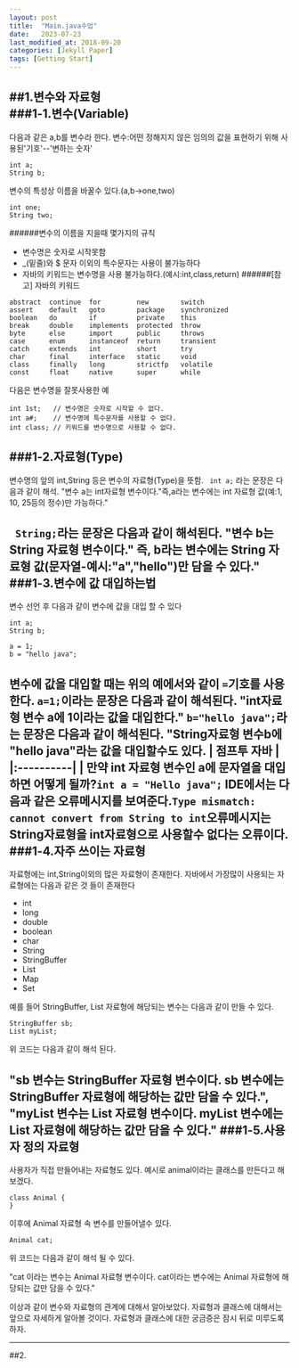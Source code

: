 ```yaml
---
layout: post
title:  "Main.java수업"
date:   2023-07-23
last_modified_at: 2018-09-20
categories: [Jekyll Paper]
tags: [Getting Start]
---
```


##1.변수와 자료형  
###1-1.변수(Variable)
---
다음과 같은 a,b를 변수라 한다.
변수:어떤 정해지지 않은 임의의 값을 표현하기 위해 사용된'기호'--'변하는 숫자'
```
int a;
String b;
```
변수의 특성상 이름을 바꿀수 있다.(a,b->one,two)
```
int one;
String two;
```
######변수의 이름을 지을때 몇가지의 규칙
- 변수명은 숫자로 시작못함
- _(밑줄)와 $ 문자 이외의 특수문자는 사용이 불가능하다
- 자바의 키워드는 변수명을 사용 불가능하다.(예시:int,class,return)
######[참고] 자바의 키워드
```
abstract  continue  for         new        switch
assert    default   goto        package    synchronized
boolean   do        if          private    this
break     double    implements  protected  throw
byte      else      import      public     throws
case      enum      instanceof  return     transient
catch     extends   int         short      try
char      final     interface   static     void
class     finally   long        strictfp   volatile
const     float     native      super      while
```
다음은 변수명을 잘못사용한 예
```
int 1st;   // 변수명은 숫자로 시작할 수 없다.
int a#;    // 변수명에 특수문자를 사용할 수 없다.
int class; // 키워드를 변수명으로 사용할 수 없다.
```
###1-2.자료형(Type)
---
변수명의 앞의 int,String 등은 변수의 자료형(Type)을 뜻함.
`
int a;` 라는 문장은 다음과 같이 해석.
"변수 a는 int자료형 변수이다."즉,a라는 변수에는 int 자료형 값(예:1, 10, 25등의 정수)만 가능하다."

`
String;`라는 문장은 다음과 같이 해석된다.
"변수 b는 String 자료형 변수이다." 즉, b라는 변수에는 String 자료형 값(문자열-예시:"a","hello")만 담을 수 있다."
###1-3.변수에 값 대입하는법
---
변수 선언 후 다음과 같이 변수에 값을 대입 할 수 있다
```
int a;
String b;

a = 1;
b = "hello java";
```

변수에 값을 대입할 때는 위의 예에서와 같이 `=`기호를 사용한다.
`a=1;`이라는 문장은 다음과 같이 해석된다.
"int자료형 변수 a에 1이라는 값을 대입한다."
`b="hello java";`라는 문장은 다음과 같이 해석된다.
"String자료형 변수b에 "hello java"라는 값을 대입할수도 있다.
| 점프투 자바 | 
|:----------|
| 만약 int 자료형 변수인 a에 문자열을 대입하면 어떻게 될까?```int a = "Hello java";``` IDE에서는 다음과 같은 오류메시지를 보여준다.```Type mismatch: cannot convert from String to int```오류메시지는 String자료형을 int자료형으로 사용할수 없다는 오류이다.
###1-4.자주 쓰이는 자료형
---
자료형에는 int,String이외의 많은 자료형이 존재한다. 자바에서 가장많이 사용되는 자료형에는 다음과 같은 것 들이 존재한다
- int
- long
- double
- boolean
- char
- String
- StringBuffer
- List
- Map
- Set

예를 들어 StringBuffer, List 자료형에 해당되는 변수는 다음과 같이 만들 수 있다.
```
StringBuffer sb;
List myList;
```
위 코드는 다음과 같이 해석 된다.

"sb 변수는 StringBuffer 자료형 변수이다. sb 변수에는 StringBuffer 자료형에 해당하는 값만 담을 수 있다.", "myList 변수는 List 자료형 변수이다. myList 변수에는 List 자료형에 해당하는 값만 담을 수 있다."
###1-5.사용자 정의 자료형
---
사용자가 직접 만들어내는 자료형도 있다.
예시로 animal이라는 클래스를 만든다고 해보겠다.
```
class Animal {
}
```
이후에 Animal 자료형 속 변수를 만들어낼수 있다.
```
Animal cat;
```
위 코드는 다음과 같이 해석 될 수 있다.

"cat 이라는 변수는 Animal 자료형 변수이다. cat이라는 변수에는 Animal 자료형에 해당되는 값만 담을 수 있다."

이상과 같이 변수와 자료형의 관계에 대해서 알아보았다. 자료형과 클래스에 대해서는 앞으로 자세하게 알아볼 것이다. 자료형과 클래스에 대한 궁금증은 잠시 뒤로 미루도록 하자.

---
##2.